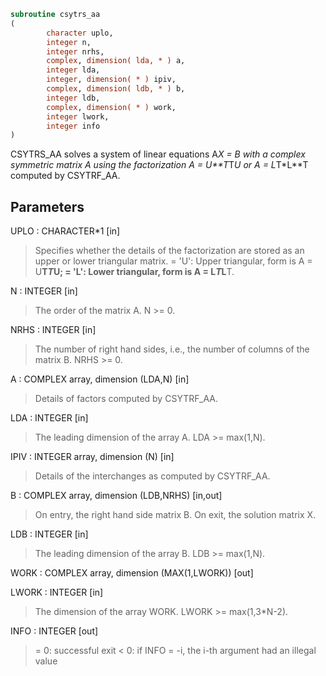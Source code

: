 ```fortran
subroutine csytrs_aa
(
        character uplo,
        integer n,
        integer nrhs,
        complex, dimension( lda, * ) a,
        integer lda,
        integer, dimension( * ) ipiv,
        complex, dimension( ldb, * ) b,
        integer ldb,
        complex, dimension( * ) work,
        integer lwork,
        integer info
)
```

CSYTRS_AA solves a system of linear equations A*X = B with a complex
symmetric matrix A using the factorization A = U**T*T*U or
A = L*T*L**T computed by CSYTRF_AA.

## Parameters
UPLO : CHARACTER*1 [in]
> Specifies whether the details of the factorization are stored
> as an upper or lower triangular matrix.
> = 'U':  Upper triangular, form is A = U**T*T*U;
> = 'L':  Lower triangular, form is A = L*T*L**T.

N : INTEGER [in]
> The order of the matrix A.  N >= 0.

NRHS : INTEGER [in]
> The number of right hand sides, i.e., the number of columns
> of the matrix B.  NRHS >= 0.

A : COMPLEX array, dimension (LDA,N) [in]
> Details of factors computed by CSYTRF_AA.

LDA : INTEGER [in]
> The leading dimension of the array A.  LDA >= max(1,N).

IPIV : INTEGER array, dimension (N) [in]
> Details of the interchanges as computed by CSYTRF_AA.

B : COMPLEX array, dimension (LDB,NRHS) [in,out]
> On entry, the right hand side matrix B.
> On exit, the solution matrix X.

LDB : INTEGER [in]
> The leading dimension of the array B.  LDB >= max(1,N).

WORK : COMPLEX array, dimension (MAX(1,LWORK)) [out]

LWORK : INTEGER [in]
> The dimension of the array WORK. LWORK >= max(1,3*N-2).

INFO : INTEGER [out]
> = 0:  successful exit
> < 0:  if INFO = -i, the i-th argument had an illegal value
